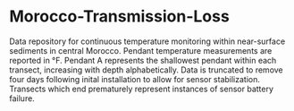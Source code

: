 # Morocco-Transmission-Loss
Data repository for continuous temperature monitoring within near-surface sediments in central Morocco.
Pendant temperature measurements are reported in °F. Pendant A represents the shallowest pendant within each transect, increasing with depth alphabetically. Data is truncated to remove four days following inital installation to allow for sensor stabilization. Transects which end prematurely represent instances of sensor battery failure. 
